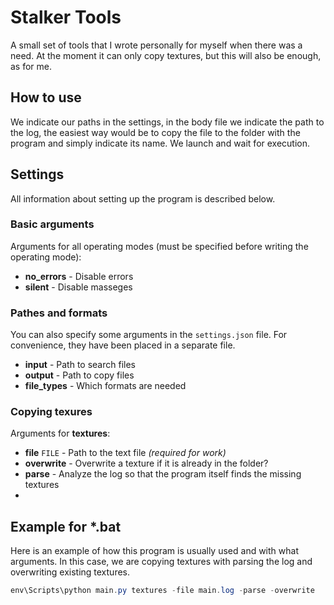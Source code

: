# Stalker Tools

A small set of tools that I wrote personally for myself when there was a need. At the moment it can only copy textures, but this will also be enough, as for me.

## How to use

We indicate our paths in the settings, in the body file we indicate the path to the log, the easiest way would be to copy the file to the folder with the program and simply indicate its name. We launch and wait for execution.

## Settings

All information about setting up the program is described below.

### Basic arguments

Arguments for all operating modes (must be specified before writing the operating mode):

* **no_errors** - Disable errors
* **silent** - Disable masseges

### Pathes and formats

You can also specify some arguments in the `settings.json` file. For convenience, they have been placed in a separate file.

* **input** - Path to search files
* **output** - Path to copy files
* **file_types** - Which formats are needed

### Copying texures

Arguments for **textures**:

* **file** `FILE` - Path to the text file *(required for work)*
* **overwrite** - Overwrite a texture if it is already in the folder?
* **parse** - Analyze the log so that the program itself finds the missing textures
* 
## Example for *.bat

Here is an example of how this program is usually used and with what arguments. In this case, we are copying textures with parsing the log and overwriting existing textures.

```powershell
env\Scripts\python main.py textures -file main.log -parse -overwrite
```
